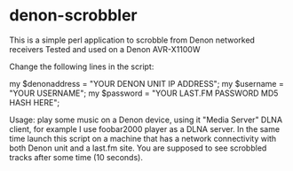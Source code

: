 # denon-scrobbler


This is a simple perl application to scrobble from Denon networked receivers
Tested and used on a Denon AVR-X1100W


Change the following lines in the script:

my $denonaddress = "YOUR DENON UNIT IP ADDRESS";
my $username = "YOUR USERNAME";
my $password = "YOUR LAST.FM PASSWORD MD5 HASH HERE";

Usage: play some music on a Denon device, using it "Media Server" DLNA client,
for example I use foobar2000 player as a DLNA server. In the same time launch this
script on a machine that has a network connectivity with both Denon unit and a last.fm site.
You are supposed to see scrobbled tracks after some time (10 seconds).
